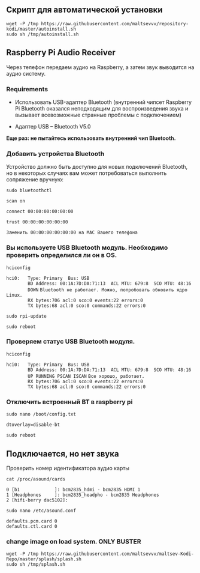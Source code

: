 ## Скрипт для автоматической установки  

    wget -P /tmp https://raw.githubusercontent.com/maltsevvv/repository-kodi/master/autoinstall.sh
    sudo sh /tmp/autoinstall.sh


## Raspberry Pi Audio Receiver

Через телефон передаем аудио на Raspberry, а затем звук выводится на аудио систему.

### Requirements

- Использовать USB-адаптер Bluetooth (внутренний чипсет Raspberry Pi Bluetooth оказался неподходящим для воспроизведения звука и вызывает всевозможные странные проблемы с подключением)

- Адаптер USB – Bluetooth V5.0

**Еще раз: не пытайтесь использовать внутренний чип Bluetooth.**

### Добавить устройства Bluetooth

Устройство должно быть доступно для новых подключений Bluetooth, но в некоторых случаях вам может потребоваться выполнить сопряжение вручную:

    sudo bluetoothctl
	
    scan on

    connect 00:00:00:00:00:00

    trust 00:00:00:00:00:00

 `Заменить 00:00:00:00:00:00 на MAC Вашего телефона`
### Вы используете USB Bluetooth модуль. Необходимо проверить определился ли он в OS.

    hciconfig

`hci0:   Type: Primary  Bus: USB`  
`        BD Address: 00:1A:7D:DA:71:13  ACL MTU: 679:8  SCO MTU: 48:16`  
`        DOWN` `Bluetooth не работает. Можно, попробовать обновить ядро Linux.`  
`        RX bytes:706 acl:0 sco:0 events:22 errors:0`  
`        TX bytes:68 acl:0 sco:0 commands:22 errors:0`  

    sudo rpi-update

    sudo reboot

### Проверяем статyс USB Bluetooth модуля.

    hciconfig

`hci0:   Type: Primary  Bus: USB`  
`        BD Address: 00:1A:7D:DA:71:13  ACL MTU: 679:8  SCO MTU: 48:16`  
`        UP RUNNING PSCAN ISCAN` `Все хорошо, работает.`  
`        RX bytes:706 acl:0 sco:0 events:22 errors:0`  
`        TX bytes:68 acl:0 sco:0 commands:22 errors:0`  

### Отключить встроенный BT в raspberry pi  

    sudo nano /boot/config.txt

`dtoverlay=disable-bt`

    sudo reboot


## Подключается, но нет звука

Проверить номер идентификатора аудио карты

    cat /proc/asound/cards

`0 [b1             ]: bcm2835_hdmi - bcm2835 HDMI 1`  
`1 [Headphones     ]: bcm2835_headpho - bcm2835 Headphones`  
`2 [hifi-berry dac5102]: `

    sudo nano /etc/asound.conf

`defaults.pcm.card 0`  
`defaults.ctl.card 0`

### change image on load system. ONLY BUSTER


    wget -P /tmp https://raw.githubusercontent.com/maltsevvv/maltsev-Kodi-Repo/master/splash/splash.sh
    sudo sh /tmp/splash.sh
